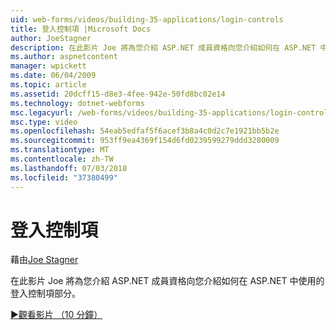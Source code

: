 ```yaml
---
uid: web-forms/videos/building-35-applications/login-controls
title: 登入控制項 |Microsoft Docs
author: JoeStagner
description: 在此影片 Joe 將為您介紹 ASP.NET 成員資格向您介紹如何在 ASP.NET 中使用的登入控制項部分。
ms.author: aspnetcontent
manager: wpickett
ms.date: 06/04/2009
ms.topic: article
ms.assetid: 20dcff15-d8e3-4fee-942e-50fd8bc02e14
ms.technology: dotnet-webforms
msc.legacyurl: /web-forms/videos/building-35-applications/login-controls
msc.type: video
ms.openlocfilehash: 54eab5edfaf5f6acef3b8a4c0d2c7e1921bb5b2e
ms.sourcegitcommit: 953ff9ea4369f154d6fd0239599279ddd3280009
ms.translationtype: MT
ms.contentlocale: zh-TW
ms.lasthandoff: 07/03/2018
ms.locfileid: "37380499"
---
```

<a name="login-controls"></a>登入控制項
====================
藉由[Joe Stagner](https://github.com/JoeStagner)

在此影片 Joe 將為您介紹 ASP.NET 成員資格向您介紹如何在 ASP.NET 中使用的登入控制項部分。

[&#9654;觀看影片 （10 分鐘）](https://channel9.msdn.com/Blogs/ASP-NET-Site-Videos/login-controls)

